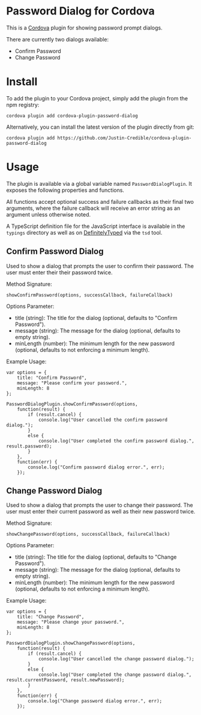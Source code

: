 # Password Dialog for Cordova

This is a [Cordova](http://cordova.apache.org/) plugin for showing password prompt dialogs.

There are currently two dialogs available:
* Confirm Password
* Change Password

# Install

To add the plugin to your Cordova project, simply add the plugin from the npm registry:

    cordova plugin add cordova-plugin-password-dialog

Alternatively, you can install the latest version of the plugin directly from git:

    cordova plugin add https://github.com/Justin-Credible/cordova-plugin-password-dialog

# Usage

The plugin is available via a global variable named `PasswordDialogPlugin`. It exposes the following properties and functions.

All functions accept optional success and failure callbacks as their final two arguments, where the failure callback will receive an error string as an argument unless otherwise noted.

A TypeScript definition file for the JavaScript interface is available in the `typings` directory as well as on [DefinitelyTyped](https://github.com/borisyankov/DefinitelyTyped) via the `tsd` tool.

## Confirm Password Dialog

Used to show a dialog that prompts the user to confirm their password. The user must enter their their password twice.

Method Signature:

`showConfirmPassword(options, successCallback, failureCallback)`

Options Parameter:

* title (string): The title for the dialog (optional, defaults to "Confirm Password").
* message (string): The message for the dialog (optional, defaults to empty string).
* minLength (number): The minimum length for the new password (optional, defaults to not enforcing a minimum length).

Example Usage:

    var options = {
        title: "Confirm Password",
        message: "Please confirm your password.",
        minLength: 8
    };

    PasswordDialogPlugin.showConfirmPassword(options,
        function(result) {
            if (result.cancel) {
                console.log("User cancelled the confirm password dialog.");
            }
            else {
                console.log("User completed the confirm password dialog.", result.password);
            }
        },
        function(err) {
            console.log("Confirm password dialog error.", err);
        });

## Change Password Dialog

Used to show a dialog that prompts the user to change their password. The user must enter their current password as well as their new password twice.

Method Signature:

`showChangePassword(options, successCallback, failureCallback)`

Options Parameter:

* title (string): The title for the dialog (optional, defaults to "Change Password").
* message (string): The message for the dialog (optional, defaults to empty string).
* minLength (number): The minimum length for the new password (optional, defaults to not enforcing a minimum length).

Example Usage:

    var options = {
        title: "Change Password",
        message: "Please change your password.",
        minLength: 8
    };

    PasswordDialogPlugin.showChangePassword(options,
        function(result) {
            if (result.cancel) {
                console.log("User cancelled the change password dialog.");
            }
            else {
                console.log("User completed the change password dialog.", result.currentPassword, result.newPassword);
            }
        },
        function(err) {
            console.log("Change password dialog error.", err);
        });
